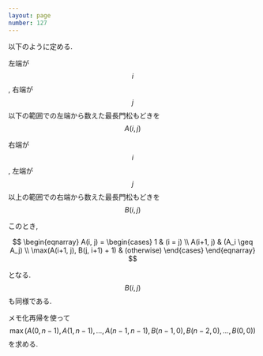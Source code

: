 ```yaml
---
layout: page
number: 127
---
```

以下のように定める.

左端が $$ i $$, 右端が $$ j $$ 以下の範囲での左端から数えた最長門松もどきを $$ A(i, j) $$

右端が $$ i $$, 左端が $$ j $$ 以上の範囲での右端から数えた最長門松もどきを $$ B(i, j) $$

このとき,

$$
\begin{eqnarray}
A(i, j) =
\begin{cases}
1 & (i = j) \\
A(i+1, j) & (A_i \geq A_j) \\
\max(A(i+1, j), B(j, i+1) + 1) & (otherwise)
\end{cases}
\end{eqnarray}
$$

となる. $$ B(i, j) $$ も同様である.

メモ化再帰を使って $$ \max(A(0, n-1), A(1, n-1), \dots, A(n-1, n-1), B(n-1, 0), B(n-2, 0), \dots, B(0, 0)) $$ を求める.
